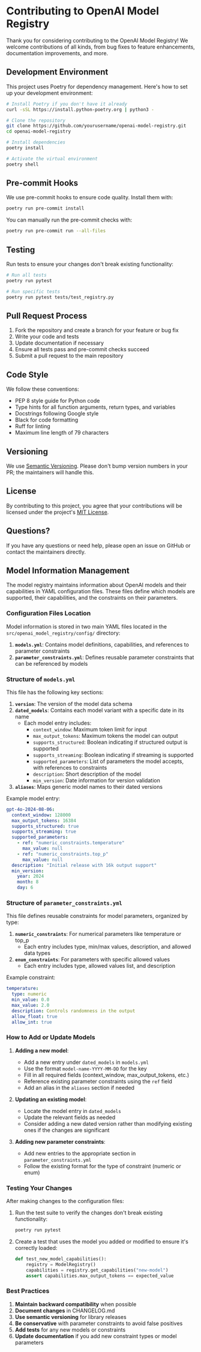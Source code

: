# Contributing to OpenAI Model Registry

Thank you for considering contributing to the OpenAI Model Registry! We welcome contributions of all kinds, from bug fixes to feature enhancements, documentation improvements, and more.

## Development Environment

This project uses Poetry for dependency management. Here's how to set up your development environment:

```bash
# Install Poetry if you don't have it already
curl -sSL https://install.python-poetry.org | python3 -

# Clone the repository
git clone https://github.com/yourusername/openai-model-registry.git
cd openai-model-registry

# Install dependencies
poetry install

# Activate the virtual environment
poetry shell
```

## Pre-commit Hooks

We use pre-commit hooks to ensure code quality. Install them with:

```bash
poetry run pre-commit install
```

You can manually run the pre-commit checks with:

```bash
poetry run pre-commit run --all-files
```

## Testing

Run tests to ensure your changes don't break existing functionality:

```bash
# Run all tests
poetry run pytest

# Run specific tests
poetry run pytest tests/test_registry.py
```

## Pull Request Process

1. Fork the repository and create a branch for your feature or bug fix
1. Write your code and tests
1. Update documentation if necessary
1. Ensure all tests pass and pre-commit checks succeed
1. Submit a pull request to the main repository

## Code Style

We follow these conventions:

- PEP 8 style guide for Python code
- Type hints for all function arguments, return types, and variables
- Docstrings following Google style
- Black for code formatting
- Ruff for linting
- Maximum line length of 79 characters

## Versioning

We use [Semantic Versioning](https://semver.org/). Please don't bump version numbers in your PR; the maintainers will handle this.

## License

By contributing to this project, you agree that your contributions will be licensed under the project's [MIT License](LICENSE).

## Questions?

If you have any questions or need help, please open an issue on GitHub or contact the maintainers directly.

## Model Information Management

The model registry maintains information about OpenAI models and their capabilities in YAML configuration files. These files define which models are supported, their capabilities, and the constraints on their parameters.

### Configuration Files Location

Model information is stored in two main YAML files located in the `src/openai_model_registry/config/` directory:

1. **`models.yml`**: Contains model definitions, capabilities, and references to parameter constraints
1. **`parameter_constraints.yml`**: Defines reusable parameter constraints that can be referenced by models

### Structure of `models.yml`

This file has the following key sections:

1. **`version`**: The version of the model data schema
1. **`dated_models`**: Contains each model variant with a specific date in its name
   - Each model entry includes:
     - `context_window`: Maximum token limit for input
     - `max_output_tokens`: Maximum tokens the model can output
     - `supports_structured`: Boolean indicating if structured output is supported
     - `supports_streaming`: Boolean indicating if streaming is supported
     - `supported_parameters`: List of parameters the model accepts, with references to constraints
     - `description`: Short description of the model
     - `min_version`: Date information for version validation
1. **`aliases`**: Maps generic model names to their dated versions

Example model entry:

```yaml
gpt-4o-2024-08-06:
  context_window: 128000
  max_output_tokens: 16384
  supports_structured: true
  supports_streaming: true
  supported_parameters:
    - ref: "numeric_constraints.temperature"
      max_value: null
    - ref: "numeric_constraints.top_p"
      max_value: null
  description: "Initial release with 16k output support"
  min_version:
    year: 2024
    month: 8
    day: 6
```

### Structure of `parameter_constraints.yml`

This file defines reusable constraints for model parameters, organized by type:

1. **`numeric_constraints`**: For numerical parameters like temperature or top_p
   - Each entry includes type, min/max values, description, and allowed data types
1. **`enum_constraints`**: For parameters with specific allowed values
   - Each entry includes type, allowed values list, and description

Example constraint:

```yaml
temperature:
  type: numeric
  min_value: 0.0
  max_value: 2.0
  description: Controls randomness in the output
  allow_float: true
  allow_int: true
```

### How to Add or Update Models

1. **Adding a new model**:

   - Add a new entry under `dated_models` in `models.yml`
   - Use the format `model-name-YYYY-MM-DD` for the key
   - Fill in all required fields (context_window, max_output_tokens, etc.)
   - Reference existing parameter constraints using the `ref` field
   - Add an alias in the `aliases` section if needed

1. **Updating an existing model**:

   - Locate the model entry in `dated_models`
   - Update the relevant fields as needed
   - Consider adding a new dated version rather than modifying existing ones if the changes are significant

1. **Adding new parameter constraints**:

   - Add new entries to the appropriate section in `parameter_constraints.yml`
   - Follow the existing format for the type of constraint (numeric or enum)

### Testing Your Changes

After making changes to the configuration files:

1. Run the test suite to verify the changes don't break existing functionality:

   ```bash
   poetry run pytest
   ```

1. Create a test that uses the model you added or modified to ensure it's correctly loaded:

   ```python
   def test_new_model_capabilities():
       registry = ModelRegistry()
       capabilities = registry.get_capabilities("new-model")
       assert capabilities.max_output_tokens == expected_value
   ```

### Best Practices

1. **Maintain backward compatibility** when possible
1. **Document changes** in CHANGELOG.md
1. **Use semantic versioning** for library releases
1. **Be conservative** with parameter constraints to avoid false positives
1. **Add tests** for any new models or constraints
1. **Update documentation** if you add new constraint types or model parameters
